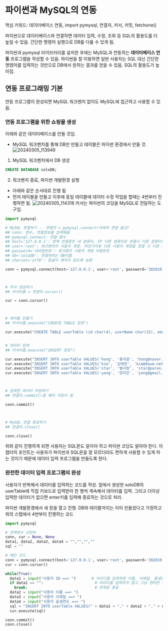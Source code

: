 # 파이썬과 MySQL의 연동

핵심 키워드: 데이터베이스 연동, import pymysql, 연결자, 커서, 커밋, fetchone()

파이썬으로 데이터베이스와 연결하면 데이터 입력, 수정, 조회 등 SQL의 활용도를 더 높일 수 있음. 간단한 명령어 실행으로 DB를 다룰 수 있게 됨.

파이썬과 pymysql 라이브러리를 설치한 후에는 MySQL과 연동하는 **데이터베이스 연동** 프로그램을 작성할 수 있음. 파이썬을 잘 이용하면 일반 사용자는 SQL 대신 간단한 명령어를 입력하는 것만으로 DB에서 원하는 결과를 얻을 수 있음. SQL의 활용도가 높아짐.


## 연동 프로그래밍 기본
연동 프로그램이 완성되면 MySQL 워크벤치 없이도 MySQL에 접근하고 사용할 수 있음.

### 연동 프로그램을 위한 쇼핑몰 생성

아래와 같은 데이터베이스를 만들 것임.
- MySQL 워크벤치를 통해 DB만 만들고 테이블은 파이썬 환경에서 만들 것.
![20240305_113949](https://github.com/junhosong0/MySQL/assets/117610783/41b518d0-a8bc-4d44-9e74-fe6cec09fa4b)

1. MySQL 워크벤치에서 DB 생성

```sql
CREATE DATABASE soloDB;
```

2. 워크벤치 종료, 파이썬 개발환경 실행
- 아래와 같은 순서대로 진행 됨
- 먼저 테이블을 만들고 이후에 동일 테이블에 데이터 수정 작업을 할때는 4번부터 진행하면 됨.
![20240305_114318](https://github.com/junhosong0/MySQL/assets/117610783/b246e6aa-9cee-48b0-ad5e-427d213d8b03)
커서는 파이썬의 코딩을 MySQL로 전달하는 도구임.

```python
import pymysql

# MySQL 연결하기 -- 연결자 = pymysql.connect(아래의 연결 옵션)
## conn: 변수, 연결정보를 입력해줌
## pymysql.connect: 연결 함수
## host='127.0.0.1': 현재 연결중인 내 컴퓨터. IP 다른 컴퓨터로 연결시 다른 컴퓨터의 IP를 넣어주면 됨
## user='root': 워크벤치의 사용자 계정. 마찬가지로 다른 사용자 계정을 연결 시 다른 사용자 계정 이름 넣으면 됨.
## password='내비밀번호': 워크벤치 사용자 계정 비밀번호
## db='soloDB': 연결하려는 DB이름
## charset='utf8': 한글이 깨지지 않도록 호환

conn = pymysql.connect(host='127.0.0.1', user='root', password='302010!Qaz', db='soloDB', charset='utf8')



# 커서 생성하기
## 커서이름 = 연결자.cursor()

cur = conn.cursor()



# 테이블 만들기
## 커서이름.execute("CREATE TABLE 문장")

cur.execute("CREATE TABLE userTable (id char(4), userName char(15), email char(20), birthYear int)" # 결과가 0으로 나오면 테이블 잘 만들어진 것


# 데이터 입력
## 커서이름.execute("INSERT 문장")

cur.execute("INSERT INTO userTable VALUES('hong', '홍지윤', 'hong@naver.com', 1996)") # 결과가 1로 나오면 데이터가 잘 들어갔다로 해석하면 됨
cur.execute("INSERT INTO userTable VALUES('kim', '김태연', 'kim@daum.net', 2011)")
cur.execute("INSERT INTO userTable VALUES('star', '별사랑', 'star@paran.com', 1990)")
cur.execute("INSERT INTO userTable VALUES('yang', '양지은', 'yang@gmail.com', 1993)")



# 입력한 데이터 저장하기
## 연결자.commit()을 해야 저장이 됨

conn.commit()



# MySQL 연결 종료하기
## 연결자.close()

conn.close()

```


위와 같이 진행하게 되면 사용자는 SQL문도 알아야 하고 파이썬 코딩도 알아야 한다. 이 챕터의 포인트는 사용자가 파이썬과 SQL문을 잘 모르더라도 편하게 사용할 수 있게 하는 것이기 때문에 데이터 입력 프로그램을 만들도록 한다.


### 완전한 데이터 입력 프로그램의 완성
사용자가 반복해서 데이터를 입력하는 코드를 작성. 앞에서 생성한 soloDB의 userTable에 직접 키보드로 입력받아 한 행씩 계속해서 데이터를 입력. 그리고 더이상 입력한 데이터가 없으면 enter키를 입력해 종료하는 것으로 처리.


파이썬 개발환경에서 새 창을 열고 진행. DB와 테이블까지는 이미 만들었다고 가정하고 위의 스탭에서 4번부터 진행하는 코드

```python
import pymysql

# 전역변수 선언부
conn, cur = None, None
data1, data2, data3, data4 = "","","",""
sql = ""

# 메인 코드
conn = pymysql.connect(host='127.0.0.1', user='root', password='302010!Qaz', db='soloDB', charset='utf8')
cur = conn.cursor()

while(True):
  data1 = input("사용자 ID ==> ")       # 아이디를 입력하면 이름, 이메일, 출생연도 등 모두 입력
  if data1 == "":                       # 아이디를 입력하지 않고 그냥 엔터만 누르면
    break;                              # 반복문 종료
  data2 = input("사용자 이름 ==> ")
  data3 = input("사용자 이메일 ==> ")
  data4 = input("사용자 출생연도 ==> ")
  sql = "INSERT INTO userTable VALUES(" + data1 + "," + data2 + "," + data3 + "," + data4 + ")"
  cur.execute(sql)

conn.commit()
conn.close()
```

